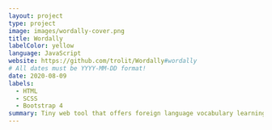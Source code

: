 ```yaml
---
layout: project
type: project
image: images/wordally-cover.png
title: Wordally
labelColor: yellow
language: JavaScript
website: https://github.com/trolit/Wordally#wordally
# All dates must be YYYY-MM-DD format!
date: 2020-08-09
labels:
  - HTML
  - SCSS
  - Bootstrap 4
summary: Tiny web tool that offers foreign language vocabulary learning, based on personal experience (short intervals, better effects).
---
```

